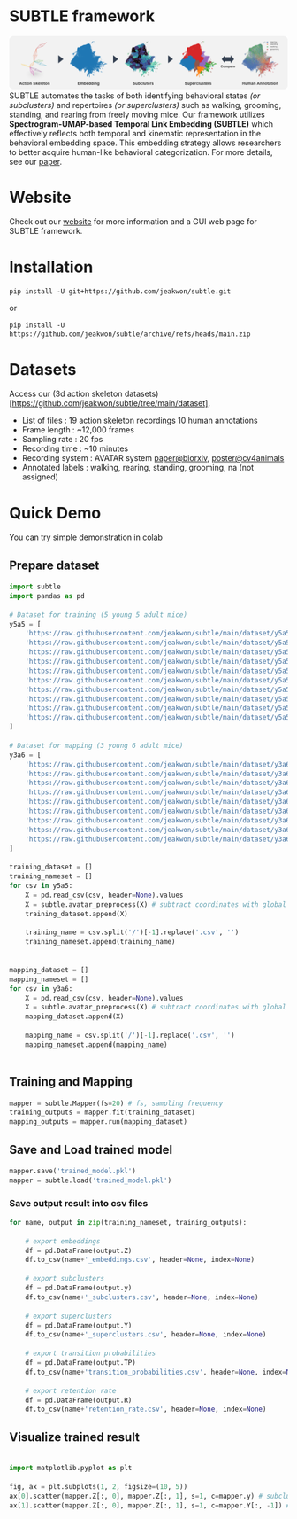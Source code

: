 # SUBTLE framework 
![subtle_framework](Subtle_framework.png)
SUBTLE automates the tasks of both identifying behavioral states _(or subclusters)_ and repertoires _(or superclusters)_ such as walking, grooming, standing, and rearing from freely moving mice. Our framework utilizes __Spectrogram-UMAP-based Temporal Link Embedding (SUBTLE)__ which effectively reflects both temporal and kinematic representation in the behavioral embedding space. This embedding strategy allows researchers to better acquire human-like behavioral categorization. For more details, see our [paper](#).
# Website
Check out our [website](https://ibs.re.kr/subtle) for more information and a GUI web page for SUBTLE framework.
# Installation
```
pip install -U git+https://github.com/jeakwon/subtle.git
```
or
```
pip install -U https://github.com/jeakwon/subtle/archive/refs/heads/main.zip
```

# Datasets
Access our (3d action skeleton datasets)[https://github.com/jeakwon/subtle/tree/main/dataset]. 
- List of files : 19 action skeleton recordings 10 human annotations
- Frame length : ~12,000 frames
- Sampling rate : 20 fps
- Recording time : ~10 minutes
- Recording system : AVATAR system [paper@biorxiv](https://www.biorxiv.org/content/10.1101/2021.12.31.474634v1), [poster@cv4animals](https://www.cv4animals.com/2022-accepted-papers)
- Annotated labels : walking, rearing, standing, grooming, na (not assigned)

# Quick Demo
You can try simple demonstration in [colab](https://github.com/jeakwon/subtle/blob/main/subtle_demo.ipynb)
## Prepare dataset
```python
import subtle
import pandas as pd

# Dataset for training (5 young 5 adult mice)
y5a5 = [
    'https://raw.githubusercontent.com/jeakwon/subtle/main/dataset/y5a5/coords/adult_6112.csv',
    'https://raw.githubusercontent.com/jeakwon/subtle/main/dataset/y5a5/coords/adult_6115.csv',
    'https://raw.githubusercontent.com/jeakwon/subtle/main/dataset/y5a5/coords/adult_6116.csv',
    'https://raw.githubusercontent.com/jeakwon/subtle/main/dataset/y5a5/coords/adult_6127.csv',
    'https://raw.githubusercontent.com/jeakwon/subtle/main/dataset/y5a5/coords/adult_7678.csv',
    'https://raw.githubusercontent.com/jeakwon/subtle/main/dataset/y5a5/coords/young_7100.csv',
    'https://raw.githubusercontent.com/jeakwon/subtle/main/dataset/y5a5/coords/young_7678.csv',
    'https://raw.githubusercontent.com/jeakwon/subtle/main/dataset/y5a5/coords/young_8294.csv',
    'https://raw.githubusercontent.com/jeakwon/subtle/main/dataset/y5a5/coords/young_8296.csv',
    'https://raw.githubusercontent.com/jeakwon/subtle/main/dataset/y5a5/coords/young_8301.csv',
]

# Dataset for mapping (3 young 6 adult mice)
y3a6 = [
    'https://raw.githubusercontent.com/jeakwon/subtle/main/dataset/y3a6/coords/adult_8294.csv',
    'https://raw.githubusercontent.com/jeakwon/subtle/main/dataset/y3a6/coords/adult_8296.csv',
    'https://raw.githubusercontent.com/jeakwon/subtle/main/dataset/y3a6/coords/adult_8301.csv',
    'https://raw.githubusercontent.com/jeakwon/subtle/main/dataset/y3a6/coords/adult_8765.csv',
    'https://raw.githubusercontent.com/jeakwon/subtle/main/dataset/y3a6/coords/adult_8767.csv',
    'https://raw.githubusercontent.com/jeakwon/subtle/main/dataset/y3a6/coords/adult_8789.csv',
    'https://raw.githubusercontent.com/jeakwon/subtle/main/dataset/y3a6/coords/young_8765.csv',
    'https://raw.githubusercontent.com/jeakwon/subtle/main/dataset/y3a6/coords/young_8767.csv',
    'https://raw.githubusercontent.com/jeakwon/subtle/main/dataset/y3a6/coords/young_8789.csv',
]

training_dataset = []
training_nameset = []
for csv in y5a5:
    X = pd.read_csv(csv, header=None).values
    X = subtle.avatar_preprocess(X) # subtract coordinates with global mean of (x, y, z)
    training_dataset.append(X)

    training_name = csv.split('/')[-1].replace('.csv', '')
    training_nameset.append(training_name)
    

mapping_dataset = []
mapping_nameset = []
for csv in y3a6:
    X = pd.read_csv(csv, header=None).values
    X = subtle.avatar_preprocess(X) # subtract coordinates with global mean of (x, y, z)
    mapping_dataset.append(X)

    mapping_name = csv.split('/')[-1].replace('.csv', '')
    mapping_nameset.append(mapping_name)
    
```

## Training and Mapping
```python
mapper = subtle.Mapper(fs=20) # fs, sampling frequency
training_outputs = mapper.fit(training_dataset)
mapping_outputs = mapper.run(mapping_dataset)
```

## Save and Load trained model
```python
mapper.save('trained_model.pkl')
mapper = subtle.load('trained_model.pkl')
```

### Save output result into csv files
```python
for name, output in zip(training_nameset, training_outputs):

    # export embeddings
    df = pd.DataFrame(output.Z)
    df.to_csv(name+'_embeddings.csv', header=None, index=None)

    # export subclusters
    df = pd.DataFrame(output.y)
    df.to_csv(name+'_subclusters.csv', header=None, index=None)

    # export superclusters
    df = pd.DataFrame(output.Y)
    df.to_csv(name+'_superclusters.csv', header=None, index=None)

    # export transition probabilities
    df = pd.DataFrame(output.TP)
    df.to_csv(name+'transition_probabilities.csv', header=None, index=None)

    # export retention rate
    df = pd.DataFrame(output.R)
    df.to_csv(name+'retention_rate.csv', header=None, index=None)

```

## Visualize trained result
```python

import matplotlib.pyplot as plt

fig, ax = plt.subplots(1, 2, figsize=(10, 5))
ax[0].scatter(mapper.Z[:, 0], mapper.Z[:, 1], s=1, c=mapper.y) # subclusters
ax[1].scatter(mapper.Z[:, 0], mapper.Z[:, 1], s=1, c=mapper.Y[:, -1]) # superclusters
```
